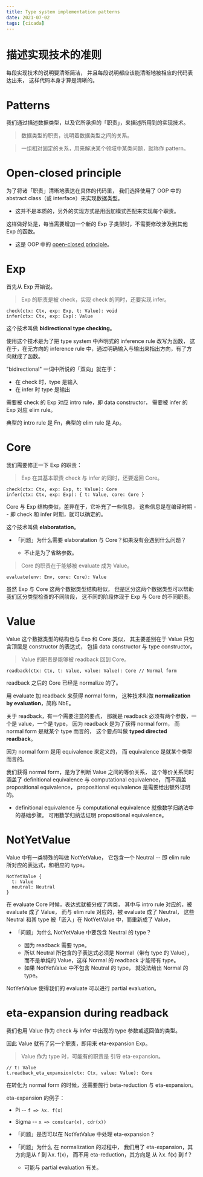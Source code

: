 ```yaml
---
title: Type system implementation patterns
date: 2021-07-02
tags: [cicada]
---
```


# 描述实现技术的准则

每段实现技术的说明要清晰简洁，
并且每段说明都应该能清晰地被相应的代码表达出来，
这样代码本身才算是清晰的。

# Patterns

我们通过描述数据类型，以及它所承担的「职责」，来描述所用到的实现技术。

> 数据类型的职责，说明着数据类型之间的关系。

> 一组相对固定的关系，用来解决某个领域中某类问题，就称作 pattern。

# Open-closed principle

为了将诸「职责」清晰地表达在具体的代码里，
我们选择使用了 OOP 中的 abstract class（或 interface）来实现数据类型。

- 这并不是本质的，另外的实现方式是用函加模式匹配来实现每个职责。

这样做好处是，每当需要增加一个新的 Exp 子类型时，不需要修改涉及到其他 Exp 的函数。

- 这是 OOP 中的 [open-closed principle]。

[open-closed principle]: https://en.wikipedia.org/wiki/Open-closed_principle

# Exp

首先从 Exp 开始说。

> Exp 的职责是被 check，实现 check 的同时，还要实现 infer。

```
check(ctx: Ctx, exp: Exp, t: Value): void
infer(ctx: Ctx, exp: Exp): Value
```

这个技术叫做 **bidirectional type checking**。

使用这个技术是为了把 type system 中声明式的 inference rule 改写为函数，
这在于，在无方向的 inference rule 中，通过明确输入与输出来指出方向，有了方向就成了函数。

"bidirectional" 一词中所说的「双向」就在于：
- 在 check 时，type 是输入
- 在 infer 时 type 是输出

需要被 check 的 Exp 对应 intro rule，即 data constructor，
需要被 infer 的 Exp 对应 elim rule。

典型的 intro rule 是 Fn，典型的 elim rule 是 Ap。

# Core

我们需要修正一下 Exp 的职责：

> Exp 在其基本职责 check 与 infer 的同时，还要返回 Core。

```
check(ctx: Ctx, exp: Exp, t: Value): Core
infer(ctx: Ctx, exp: Exp): { t: Value, core: Core }
```

Core 与 Exp 结构类似，差异在于，它补充了一些信息，
这些信息是在编译时期 -- 即 check 和 infer 时期，就可以确定的。

这个技术叫做 **elaboratation**。

- 「问题」为什么需要 elaboratation 与 Core？如果没有会遇到什么问题？

  - 不止是为了省略参数。

> Core 的职责在于能够被 evaluate 成为 Value。

```
evaluate(env: Env, core: Core): Value
```

虽然 Exp 与 Core 这两个数据类型结构相似，
但是区分这两个数据类型可以帮助我们区分类型检查的不同阶段，
这不同的阶段体现于 Exp 与 Core 的不同职责。

# Value

Value 这个数据类型的结构也与 Exp 和 Core 类似，
其主要差别在于 Value 只包含顶层是 constructor 的表达式，
包括 data constructor 与 type constructor。

> Value 的职责是能够被 readback 回到 Core。

```
readback(ctx: Ctx, t: Value, value: Value): Core // Normal form
```

readback 之后的 Core 已经是 normalize 的了。

用 evaluate 加 readback 来获得 normal form，
这种技术叫做 **normalization by evaluation**，简称 NbE。

关于 readback，有一个需要注意的要点，
那就是 readback 必须有两个参数，一个是 value，一个是 type，
因为 readback 是为了获得 normal form，
而 normal form 是就某个 type 而言的，
这个要点叫做 **typed directed readback**。

因为 normal form 是用 equivalence 来定义的，
而 equivalence 是就某个类型而言的。

我们获得 normal form，是为了判断 Value 之间的等价关系，
这个等价关系同时涵盖了 definitional equivalence 与 computational equivalence，
而不涵盖 propositional equivalence，
propositional equivalence 是需要给出额外证明的。

- definitional equivalence 与 computational equivalence 就像数学归纳法中的基础步骤。
  可用数学归纳法证明 propositional equivalence。

# NotYetValue

Value 中有一类特殊的叫做 NotYetValue，
它包含一个 Neutral -- 即 elim rule 所对应的表达式，和相应的 type。

```
NotYetValue {
  t: Value
  neutral: Neutral
}
```

在 evaluate Core 时候，表达式就被分成了两类，
其中与 intro rule 对应的，被 evaluate 成了 Value，
而与 elim rule 对应的，被 evaluate 成了 Neutral，
这些 Neutral 和其 type 被「嵌入」在 NotYetValue 中，而重新成了 Value，

- 「问题」为什么 NotYetValue 中要包含 Neutral 的 type？

  - 因为 readback 需要 type。
  - 所以 Neutral 所包含的子表达式必须是 Normal（带有 type 的 Value），
    而不是单纯的 Value，这样 Normal 的 readback 才能带有 type。
  - 如果 NotYetValue 中不包含 Neutral 的 type，
    就没法给出 Normal 的 type。

NotYetValue 使得我们的 evaluate 可以进行 partial evaluation。

# eta-expansion during readback

我们也用 Value 作为 check 与 infer 中出现的 type 参数或返回值的类型。

因此 Value 就有了另一个职责，即用来 eta-expansion Exp。

> Value 作为 type 时，可能有的职责是 引导 eta-expansion。

```
// t: Value
t.readback_eta_expansion(ctx: Ctx, value: Value): Core
```

在转化为 normal form 的时候，还需要施行 beta-reduction 与 eta-expansion。

eta-expansion 的例子：

- Pi -- `f => λx. f(x)`
- Sigma -- `x => cons(car(x), cdr(x))`

- 「问题」是否可以在 NotYetValue 中处理 eta-expansion？

- 「问题」为什么 在 normalization 的过程中，
  我们用了 eta-expansion，其方向是从 f 到 λx. f(x)，
  而不用 eta-reduction，其方向是 从 λx. f(x) 到 f？

  - 可能与 partial evaluation 有关。
